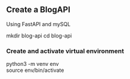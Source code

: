 ## Create a BlogAPI
Using FastAPI and mySQL

mkdir blog-api
cd blog-api


### Create and activate virtual environment 

python3 -m venv env
<br/>
source env/bin/activate
